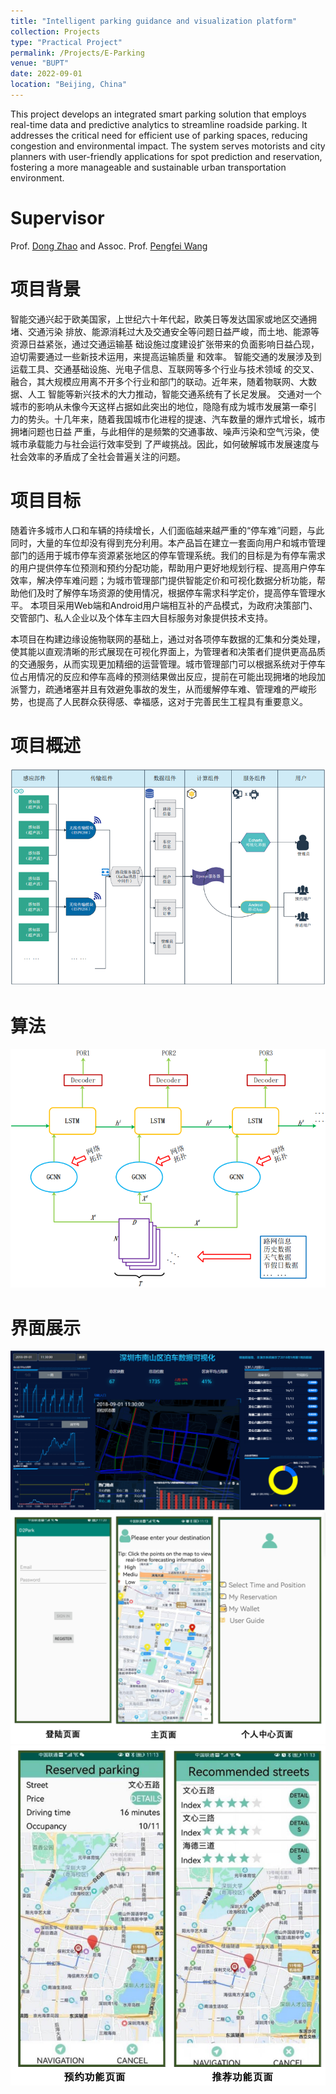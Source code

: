 ```yaml
---
title: "Intelligent parking guidance and visualization platform"
collection: Projects
type: "Practical Project"
permalink: /Projects/E-Parking
venue: "BUPT"
date: 2022-09-01
location: "Beijing, China"
---
```


This project develops an integrated smart parking solution that employs real-time data and predictive analytics to streamline roadside parking. It addresses the critical need for efficient use of parking spaces, reducing congestion and environmental impact. The system serves motorists and city planners with user-friendly applications for spot prediction and reservation, fostering a more manageable and sustainable urban transportation environment.

Supervisor
======
Prof. [Dong Zhao](https://scholar.google.com/citations?hl=en&user=jZghsyQAAAAJ) and Assoc. Prof. [Pengfei Wang](https://scholar.google.com/citations?hl=en&user=BEDKYxUAAAAJ)

项目背景
======
智能交通兴起于欧美国家，上世纪六十年代起，欧美日等发达国家或地区交通拥堵、交通污染
排放、能源消耗过大及交通安全等问题日益严峻，而土地、能源等资源日益紧张，通过交通运输基 础设施过度建设扩张带来的负面影响日益凸现，迫切需要通过一些新技术运用，来提高运输质量 和效率。
智能交通的发展涉及到运载工具、交通基础设施、光电子信息、互联网等多个行业与技术领域 的交叉、融合，其大规模应用离不开多个行业和部门的联动。近年来，随着物联网、大数据、人工 智能等新兴技术的大力推动，智能交通系统有了长足发展。
交通对一个城市的影响从未像今天这样占据如此突出的地位，隐隐有成为城市发展第一牵引 力的势头。十几年来，随着我国城市化进程的提速、汽车数量的爆炸式增长，城市拥堵问题也日益 严重，与此相伴的是频繁的交通事故、噪声污染和空气污染，使城市承载能力与社会运行效率受到 了严峻挑战。因此，如何破解城市发展速度与社会效率的矛盾成了全社会普遍关注的问题。

项目目标
======
随着许多城市人口和车辆的持续增长，人们面临越来越严重的“停车难”问题，与此同时，大量的车位却没有得到充分利用。本产品旨在建立一套面向用户和城市管理部门的适用于城市停车资源紧张地区的停车管理系统。我们的目标是为有停车需求的用户提供停车位预测和预约分配功能，帮助用户更好地规划行程、提高用户停车效率，解决停车难问题；为城市管理部门提供智能定价和可视化数据分析功能，帮助他们及时了解停车场资源的使用情况，根据停车需求科学定价，提高停车管理水平。
本项目采用Web端和Android用户端相互补的产品模式，为政府决策部门、交管部门、私人企业以及个体车主四大目标服务对象提供技术支持。

本项目在构建边缘设施物联网的基础上，通过对各项停车数据的汇集和分类处理，使其能以直观清晰的形式展现在可视化界面上，为管理者和决策者们提供更高品质的交通服务，从而实现更加精细的运营管理。城市管理部门可以根据系统对于停车位占用情况的反应和停车高峰的预测结果做出反应，提前在可能出现拥堵的地段加派警力，疏通堵塞并且有效避免事故的发生，从而缓解停车难、管理难的严峻形势，也提高了人民群众获得感、幸福感，这对于完善民生工程具有重要意义。

项目概述
======
<img src="../images/Epark.png"/>

算法
======
<img src="../images/model.png"/>

界面展示
======
<img src="../images/web.png"/>

<img src="../images/Android1.png"/>

<img src="../images/Android2.png"/>

